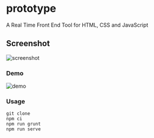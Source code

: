 # prototype

A Real Time Front End Tool for HTML, CSS and JavaScript

## Screenshot

![screenshot](https://github.com/craigiswayne/prototype/wiki/images/screenshot.png)

### Demo

![demo](https://github.com/craigiswayne/prototype/wiki/images/demo.gif)

### Usage

```
git clone
npm ci
npm run grunt
npm run serve
```
